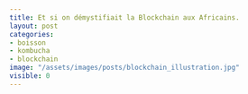 ```yaml
---
title: Et si on démystifiait la Blockchain aux Africains.
layout: post
categories:
- boisson
- kombucha
- blockchain
image: "/assets/images/posts/blockchain_illustration.jpg"
visible: 0
---
```


